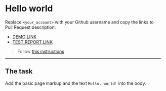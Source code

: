 # Hello world
Replace `<your_account>` with your Github username and copy the links to Pull Request description:
- [DEMO LINK](https://Tarasova09.github.io/layout_hello-world/)
- [TEST REPORT LINK](https://Tarasova09.github.io/layout_hello-world/report/html_report/)

> Follow [this instructions](https://mate-academy.github.io/layout_task-guideline/#how-to-solve-the-layout-tasks-on-github)
___

## The task
Add the basic page markup and the text `Hello, world!` into the body.
